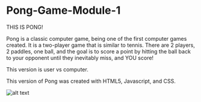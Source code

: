 # Pong-Game-Module-1

THIS IS PONG!

Pong is a classic computer game, being one of the first computer games created. It is a two-player game that is similar to tennis.
There are 2 players, 2 paddles,  one ball, and the goal is to score a point by hitting the ball back to your opponent until they inevitably miss, and YOU score!

This version is user vs computer.

This version of Pong was created with HTML5, Javascript, and CSS.

![alt text](https://github.com/lcordero1/Pong-Game-Module-1.git)
